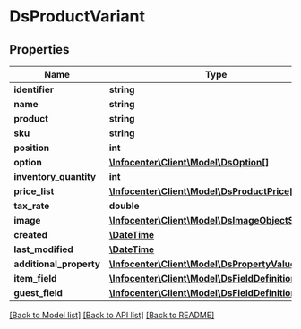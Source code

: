 # DsProductVariant

## Properties
Name | Type | Description | Notes
------------ | ------------- | ------------- | -------------
**identifier** | **string** |  | [optional] 
**name** | **string** |  | [optional] 
**product** | **string** |  | [optional] 
**sku** | **string** |  | [optional] 
**position** | **int** |  | [optional] 
**option** | [**\Infocenter\Client\Model\DsOption[]**](DsOption.md) |  | [optional] 
**inventory_quantity** | **int** |  | [optional] 
**price_list** | [**\Infocenter\Client\Model\DsProductPrice[]**](DsProductPrice.md) |  | [optional] 
**tax_rate** | **double** |  | [optional] 
**image** | [**\Infocenter\Client\Model\DsImageObjectSimplex**](DsImageObjectSimplex.md) |  | [optional] 
**created** | [**\DateTime**](\DateTime.md) |  | [optional] 
**last_modified** | [**\DateTime**](\DateTime.md) |  | [optional] 
**additional_property** | [**\Infocenter\Client\Model\DsPropertyValue[]**](DsPropertyValue.md) |  | [optional] 
**item_field** | [**\Infocenter\Client\Model\DsFieldDefinition[]**](DsFieldDefinition.md) |  | [optional] 
**guest_field** | [**\Infocenter\Client\Model\DsFieldDefinition[]**](DsFieldDefinition.md) |  | [optional] 

[[Back to Model list]](../../README.md#documentation-for-models) [[Back to API list]](../../README.md#documentation-for-api-endpoints) [[Back to README]](../../README.md)

